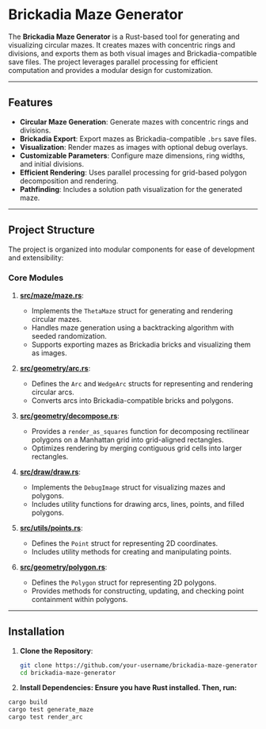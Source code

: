 # Brickadia Maze Generator

The **Brickadia Maze Generator** is a Rust-based tool for generating and visualizing circular mazes. It creates mazes with concentric rings and divisions, and exports them as both visual images and Brickadia-compatible save files. The project leverages parallel processing for efficient computation and provides a modular design for customization.

---

## Features

- **Circular Maze Generation**: Generate mazes with concentric rings and divisions.
- **Brickadia Export**: Export mazes as Brickadia-compatible `.brs` save files.
- **Visualization**: Render mazes as images with optional debug overlays.
- **Customizable Parameters**: Configure maze dimensions, ring widths, and initial divisions.
- **Efficient Rendering**: Uses parallel processing for grid-based polygon decomposition and rendering.
- **Pathfinding**: Includes a solution path visualization for the generated maze.

---

## Project Structure

The project is organized into modular components for ease of development and extensibility:

### Core Modules

1. **[src/maze/maze.rs](src/maze/maze.rs)**:
   - Implements the `ThetaMaze` struct for generating and rendering circular mazes.
   - Handles maze generation using a backtracking algorithm with seeded randomization.
   - Supports exporting mazes as Brickadia bricks and visualizing them as images.

2. **[src/geometry/arc.rs](src/geometry/arc.rs)**:
   - Defines the `Arc` and `WedgeArc` structs for representing and rendering circular arcs.
   - Converts arcs into Brickadia-compatible bricks and polygons.

3. **[src/geometry/decompose.rs](src/geometry/decompose.rs)**:
   - Provides a `render_as_squares` function for decomposing rectilinear polygons on a Manhattan grid into grid-aligned rectangles.
   - Optimizes rendering by merging contiguous grid cells into larger rectangles.

4. **[src/draw/draw.rs](src/draw/draw.rs)**:
   - Implements the `DebugImage` struct for visualizing mazes and polygons.
   - Includes utility functions for drawing arcs, lines, points, and filled polygons.

5. **[src/utils/points.rs](src/utils/points.rs)**:
   - Defines the `Point` struct for representing 2D coordinates.
   - Includes utility methods for creating and manipulating points.

6. **[src/geometry/polygon.rs](src/geometry/polygon.rs)**:
   - Defines the `Polygon` struct for representing 2D polygons.
   - Provides methods for constructing, updating, and checking point containment within polygons.

---

## Installation

1. **Clone the Repository**:
   ```bash
   git clone https://github.com/your-username/brickadia-maze-generator.git
   cd brickadia-maze-generator
1. **Install Dependencies: Ensure you have Rust installed. Then, run:**
```bash
cargo build
cargo test generate_maze
cargo test render_arc
